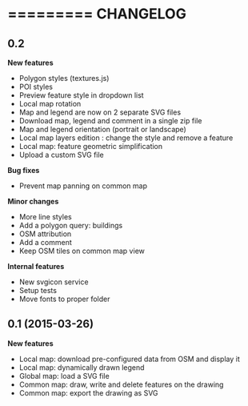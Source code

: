 =========
CHANGELOG
=========

0.2
-------------------

**New features**

* Polygon styles (textures.js)
* POI styles
* Preview feature style in dropdown list
* Local map rotation
* Map and legend are now on 2 separate SVG files
* Download map, legend and comment in a single zip file
* Map and legend orientation (portrait or landscape)
* Local map layers edition : change the style and remove a feature
* Local map: feature geometric simplification
* Upload a custom SVG file

**Bug fixes**

* Prevent map panning on common map

**Minor changes**

* More line styles
* Add a polygon query: buildings
* OSM attribution
* Add a comment
* Keep OSM tiles on common map view

**Internal features**
* New svgicon service
* Setup tests
* Move fonts to proper folder

0.1 (2015-03-26)
-------------------

**New features**

* Local map: download pre-configured data from OSM and display it
* Local map: dynamically drawn legend
* Global map: load a SVG file
* Common map: draw, write and delete features on the drawing
* Common map: export the drawing as SVG

